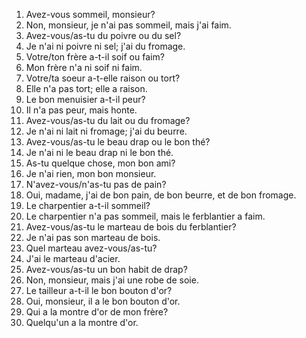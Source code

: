 1. Avez-vous sommeil, monsieur?
2. Non, monsieur, je n'ai pas sommeil, mais j'ai faim.
3. Avez-vous/as-tu du poivre ou du sel?
4. Je n'ai ni poivre ni sel; j'ai du fromage.
5. Votre/ton frère a-t-il soif ou faim?
6. Mon frère n'a ni soif ni faim.
7. Votre/ta soeur a-t-elle raison ou tort?
8. Elle n'a pas tort; elle a raison.
9. Le bon menuisier a-t-il peur?
10. Il n'a pas peur, mais honte.
11. Avez-vous/as-tu du lait ou du fromage?
12. Je n'ai ni lait ni fromage; j'ai du beurre.
13. Avez-vous/as-tu le beau drap ou le bon thé?
14. Je n'ai ni le beau drap ni le bon thé.
15. As-tu quelque chose, mon bon ami?
16. Je n'ai rien, mon bon monsieur.
17. N'avez-vous/n'as-tu pas de pain?
18. Oui, madame, j'ai de bon pain, de bon beurre, et de bon fromage.
19. Le charpentier a-t-il sommeil?
20. Le charpentier n'a pas sommeil, mais le ferblantier a faim.
21. Avez-vous/as-tu le marteau de bois du ferblantier?
22. Je n'ai pas son marteau de bois.
23. Quel marteau avez-vous/as-tu?
24. J'ai le marteau d'acier.
25. Avez-vous/as-tu un bon habit de drap?
26. Non, monsieur, mais j'ai une robe de soie.
27. Le tailleur a-t-il le bon bouton d'or?
28. Oui, monsieur, il a le bon bouton d'or.
29. Qui a la montre d'or de mon frère?
30. Quelqu'un a la montre d'or.
